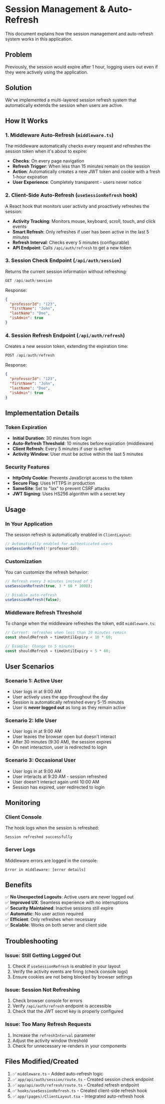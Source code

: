 # Session Management & Auto-Refresh

This document explains how the session management and auto-refresh system works in this application.

## Problem
Previously, the session would expire after 1 hour, logging users out even if they were actively using the application.

## Solution
We've implemented a multi-layered session refresh system that automatically extends the session when users are active.

## How It Works

### 1. Middleware Auto-Refresh (`middleware.ts`)
The middleware automatically checks every request and refreshes the session token when it's about to expire:

- **Checks**: On every page navigation
- **Refresh Trigger**: When less than 15 minutes remain on the session
- **Action**: Automatically creates a new JWT token and cookie with a fresh 1-hour expiration
- **User Experience**: Completely transparent - users never notice

### 2. Client-Side Auto-Refresh (`useSessionRefresh` hook)
A React hook that monitors user activity and proactively refreshes the session:

- **Activity Tracking**: Monitors mouse, keyboard, scroll, touch, and click events
- **Smart Refresh**: Only refreshes if user has been active in the last 5 minutes
- **Refresh Interval**: Checks every 5 minutes (configurable)
- **API Endpoint**: Calls `/api/auth/refresh` to get a new token

### 3. Session Check Endpoint (`/api/auth/session`)
Returns the current session information without refreshing:

```typescript
GET /api/auth/session
```

Response:
```json
{
  "professorId": "123",
  "firstName": "John",
  "lastName": "Doe",
  "isAdmin": true
}
```

### 4. Session Refresh Endpoint (`/api/auth/refresh`)
Creates a new session token, extending the expiration time:

```typescript
POST /api/auth/refresh
```

Response:
```json
{
  "professorId": "123",
  "firstName": "John",
  "lastName": "Doe",
  "isAdmin": true
}
```

## Implementation Details

### Token Expiration
- **Initial Duration**: 30 minutes from login
- **Auto-Refresh Threshold**: 10 minutes before expiration (middleware)
- **Client Refresh**: Every 5 minutes if user is active
- **Activity Window**: User must be active within the last 5 minutes

### Security Features
- **httpOnly Cookie**: Prevents JavaScript access to the token
- **Secure Flag**: Uses HTTPS in production
- **SameSite**: Set to "lax" to prevent CSRF attacks
- **JWT Signing**: Uses HS256 algorithm with a secret key

## Usage

### In Your Application
The session refresh is automatically enabled in `ClientLayout`:

```typescript
// Automatically enabled for authenticated users
useSessionRefresh(!!professorId);
```

### Customization
You can customize the refresh behavior:

```typescript
// Refresh every 3 minutes instead of 5
useSessionRefresh(true, 3 * 60 * 1000);

// Disable auto-refresh
useSessionRefresh(false);
```

### Middleware Refresh Threshold
To change when the middleware refreshes the token, edit `middleware.ts`:

```typescript
// Current: refreshes when less than 10 minutes remain
const shouldRefresh = timeUntilExpiry < 10 * 60;

// Example: Change to 5 minutes
const shouldRefresh = timeUntilExpiry < 5 * 60;
```

## User Scenarios

### Scenario 1: Active User
- User logs in at 9:00 AM
- User actively uses the app throughout the day
- Session is automatically refreshed every 5-15 minutes
- User is **never logged out** as long as they remain active

### Scenario 2: Idle User
- User logs in at 9:00 AM
- User leaves the browser open but doesn't interact
- After 30 minutes (9:30 AM), the session expires
- On next interaction, user is redirected to login

### Scenario 3: Occasional User
- User logs in at 9:00 AM
- User interacts at 9:20 AM - session refreshed
- User doesn't interact again until 10:00 AM
- Session has expired, user redirected to login

## Monitoring

### Client Console
The hook logs when the session is refreshed:
```
Session refreshed successfully
```

### Server Logs
Middleware errors are logged in the console:
```
Error in middleware: [error details]
```

## Benefits

✅ **No Unexpected Logouts**: Active users are never logged out  
✅ **Improved UX**: Seamless experience with no interruptions  
✅ **Security Maintained**: Inactive sessions still expire  
✅ **Automatic**: No user action required  
✅ **Efficient**: Only refreshes when necessary  
✅ **Scalable**: Works on both server and client side

## Troubleshooting

### Issue: Still Getting Logged Out
1. Check if `useSessionRefresh` is enabled in your layout
2. Verify the activity events are firing (check console logs)
3. Ensure cookies are not being blocked by browser settings

### Issue: Session Not Refreshing
1. Check browser console for errors
2. Verify `/api/auth/refresh` endpoint is accessible
3. Check that the JWT secret key is properly configured

### Issue: Too Many Refresh Requests
1. Increase the `refreshInterval` parameter
2. Adjust the activity window threshold
3. Check for unnecessary re-renders in your components

## Files Modified/Created

1. ✅ `middleware.ts` - Added auto-refresh logic
2. ✅ `app/api/auth/session/route.ts` - Created session check endpoint
3. ✅ `app/api/auth/refresh/route.ts` - Created refresh endpoint
4. ✅ `hooks/useSessionRefresh.ts` - Created client-side refresh hook
5. ✅ `app/(pages)/ClientLayout.tsx` - Integrated auto-refresh hook
